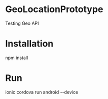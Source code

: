 # GeoLocationPrototype
Testing Geo API

# Installation
npm install

# Run
ionic cordova run android --device
